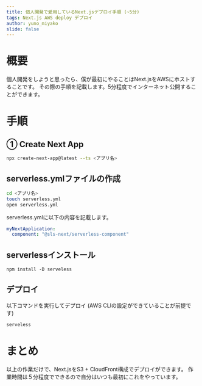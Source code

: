 ```yaml
---
title: 個人開発で愛用しているNext.jsデプロイ手順 (~5分)
tags: Next.js AWS deploy デプロイ
author: yuno_miyako
slide: false
---
```

# 概要
個人開発をしようと思ったら、僕が最初にやることはNext.jsをAWSにホストすることです。
その際の手順を記載します。5分程度でインターネット公開することができます。

# 手順
## ① Create Next App

```sh
npx create-next-app@latest --ts <アプリ名>
```

## serverless.ymlファイルの作成

```sh
cd <アプリ名>
touch serverless.yml
open serverless.yml
```

serverless.ymlに以下の内容を記載します。

```yml
myNextApplication:
  component: "@sls-next/serverless-component"
```

## serverlessインストール

```
npm install -D serveless
```

## デプロイ
以下コマンドを実行してデプロイ (AWS CLIの設定ができていることが前提です)

```sh
serveless
```

# まとめ
以上の作業だけで、Next.jsをS3 + CloudFront構成でデプロイができます。
作業時間は５分程度でできるので自分はいつも最初にこれをやっています。

